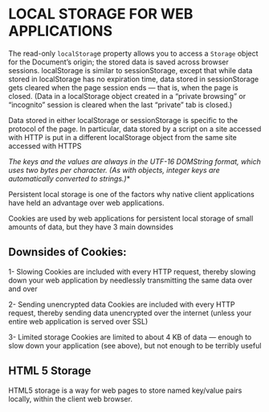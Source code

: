 
# LOCAL STORAGE FOR WEB APPLICATIONS

The read-only `localStorag`e property allows you to access a `Storage` object for the Document’s origin; the stored data is saved across browser sessions. localStorage is similar to sessionStorage, except that while data stored in localStorage has no expiration time, data stored in sessionStorage gets cleared when the page session ends — that is, when the page is closed. (Data in a localStorage object created in a “private browsing” or “incognito” session is cleared when the last “private” tab is closed.)

Data stored in either localStorage or sessionStorage is specific to the protocol of the page. In particular, data stored by a script on a site accessed with HTTP is put in a different localStorage object from the same site accessed with HTTPS

*The keys and the values are always in the UTF-16 DOMString format, which uses two bytes per character. (As with objects, integer keys are automatically converted to strings.)**

Persistent local storage is one of the factors why native client applications have held an advantage over web applications.

Cookies are used by web applications for persistent local storage of small amounts of data, but they have 3 main downsides

## Downsides of Cookies:

1- Slowing Cookies are included with every HTTP request, thereby slowing down your web application by needlessly transmitting the same data over and over

2- Sending unencrypted data Cookies are included with every HTTP request, thereby sending data unencrypted over the internet (unless your entire web application is served over SSL)

3- Limited storage Cookies are limited to about 4 KB of data — enough to slow down your application (see above), but not enough to be terribly useful

## HTML 5 Storage
HTML5 storage is a way for web pages to store named key/value pairs locally, within the client web browser.
